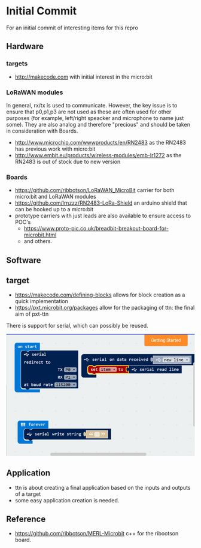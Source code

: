 # Initial Commit

For an initial commit of interesting items for this repro

## Hardware

### targets

* <http://makecode.com> with initial interest in the micro:bit

### LoRaWAN modules

In general, rx/tx is used to communicate. However, the key issue is to ensure that p0,p1,p3 are not used as these are often used for other purposes (for example, left/right speacker and microphone to name just some). They are also analog and therefore "precious" and should be taken in consideration with Boards.

* <http://www.microchip.com/wwwproducts/en/RN2483> as the RN2483 has previous work with micro:bit
* <http://www.embit.eu/products/wireless-modules/emb-lr1272> as the RN2483 is out of stock due to new version

### Boards

* <https://github.com/ribbotson/LoRaWAN_MicroBit> carrier for both micro:bit and LoRaWAN modules
* <https://github.com/lrnzzz/RN2483-LoRa-Shield> an arduino shield that can be hooked up to a micro:bit
* prototype carriers with just leads are also available to ensure access to POC's
  * <https://www.proto-pic.co.uk/breadbit-breakout-board-for-microbit.html>
  * and others.

## Software

## target

* <https://makecode.com/defining-blocks> allows for block creation as a quick implementation
* <https://pxt.microbit.org/packages> allow for the packaging of ttn: the final aim of pxt-ttn

There is support for serial, which can possibly be reused.

![serial blocks](media/blocks.png)

## Application

* ttn is about creating a final application based on the inputs and outputs of a target
* some easy application creation is needed.

## Reference

* <https://github.com/ribbotson/MERL-Microbit> c++ for the ribootson board.